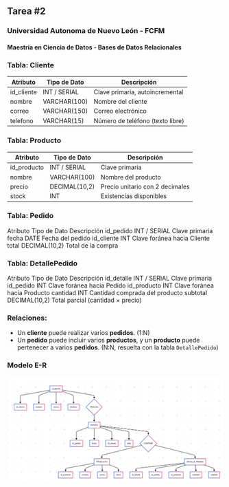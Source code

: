 ## Tarea #2
### Universidad Autonoma de Nuevo León - FCFM
#### Maestría en Ciencia de Datos - Bases de Datos Relacionales


### Tabla: Cliente

| Atributo             | Tipo de Dato     | Descripción                            |
|----------------------|------------------|----------------------------------------|
| id_cliente           | INT / SERIAL     | Clave primaria, autoincremental        |
| nombre               | VARCHAR(100)     | Nombre del cliente                     |
| correo               | VARCHAR(150)     | Correo electrónico                     |
| telefono             | VARCHAR(15)     | Número de teléfono (texto libre)        |


### Tabla: Producto

| Atributo             | Tipo de Dato     | Descripción                            |
|----------------------|------------------|----------------------------------------|
| id_producto          | INT / SERIAL     | Clave primaria                         |
| nombre               | VARCHAR(100)     | Nombre del producto                    |
| precio               | DECIMAL(10,2)    | Precio unitario con 2 decimales        |
| stock                | INT              | Existencias disponibles                |

### Tabla: Pedido

Atributo	Tipo de Dato	Descripción
id_pedido	INT / SERIAL	Clave primaria
fecha	    DATE	        Fecha del pedido
id_cliente	INT	            Clave foránea hacia Cliente
total	    DECIMAL(10,2)	Total de la compra

### Tabla: DetallePedido
Atributo	Tipo de Dato	Descripción
id_detalle	INT / SERIAL	Clave primaria
id_pedido	INT	            Clave foránea hacia Pedido
id_producto	INT	            Clave foránea hacia Producto
cantidad	INT	            Cantidad comprada del producto
subtotal	DECIMAL(10,2)	Total parcial (cantidad × precio)

### Relaciones:
- Un **cliente** puede realizar varios **pedidos**. (1:N)
- Un **pedido** puede incluir varios **productos**, y un **producto** puede pertenecer a varios **pedidos**. (N:N, resuelta con la tabla `DetallePedido`)

### Modelo E-R
![Modelo ER](diagrama.png)


